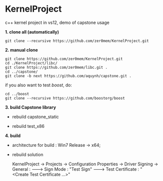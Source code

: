 KernelProject
=============

c++ kernel project in vs12, demo of capstone usage


**1. clone all (automatically)**

    git clone --recursive https://github.com/zer0mem/KernelProject.git


**2. manual clone**

    git clone https://github.com/zer0mem/KernelProject.git
    cd ./KernelProject/libc/
    git clone https://github.com/zer0mem/libc.git .
    cd ../capstone/
    git clone -b next https://github.com/aquynh/capstone.git .

if you also want to test *boost*, do:

    cd ../boost
    git clone --recursive https://github.com/boostorg/boost


**3. build Capstone library**

- rebuild capstone_static

- rebuild test_x86


**4. build**

- architecture for build : Win7 Release -> x64;
- rebuild solution

  KernelProject -> Projects -> Configuration Properties -> Driver Signing -> General :
  ---> Sign Mode : "Test Sign"
  ---> Test Certificate : "<Create Test Certificate ...>"
